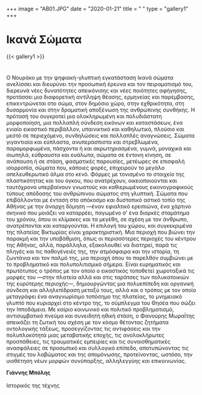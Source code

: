 +++
image = "AB01.JPG"
date = "2020-01-21"
title = " "
type = "gallery1"
+++


# Ικανά Σώματα
{{< gallery1 >}}   

# 
Ο Νουράκο με την ψηφιακή-γλυπτική εγκατάσταση Ικανά
σώματα ανελίσσει και διευρύνει την προσωπική έρευνα και τον
πειραματισμό του, διερευνά νέες δυνατότητες απεικόνισης και νέες
ποιότητες αφήγησης, προτάσσει μια διαφορετική αντίληψη θέασης,
ερμηνείας και παρέμβασης, επικεντρώνεται στο σώμα, στον δημόσιο χώρο,
στην εχθρικότητα, στη δυσαρμονία και στην δραματική αποξένωση της
ανθρώπινης συνθήκης. Η πρότασή του συγκροτεί μια ολοκληρωμένη και
πολυδιάστατη μορφοποίηση, μια πολλαπλή σύνδεση εικόνων και
καταστάσεων, ένα ενιαίο εικαστικό περιβάλλον, υπαινικτικό και
καθηλωτικό, πλούσιο και μεστό σε περιεχόμενο, συνδηλώσεις και
πολλαπλές αναγνώσεις. Σώματα γιγαντιαία και εύπλαστα, ανυπεράσπιστα
και στρεβλωμένα, παραμορφωμένα, πάσχοντα ή και ακρωτηριασμένα,
γυμνά, μοναχικά και σιωπηλά, εύθραυστα και ευάλωτα, σώματα σε έντονη
κίνηση, σε ανάπαυση ή σε στάση, φασματικές παρουσίες, μετέωρες σε
επισφαλή ισορροπία, σώματα που, κάποιες φορές, επιχειρούν το μεγάλο
απελευθερωτικό άλμα στο κενό. Φόρμες με τονισμένο το στοιχείο της
πλαστικότητας και του όγκου, που ανατρέχουν, οικειοποιούνται και
ταυτόχρονα υπερβαίνουν γνωστούς και καθιερωμένους εικονογραφικούς
τύπους απόδοσης του ανθρώπινου σώματος στη γλυπτική. Σώματα που
επιβάλλονται με ένταση στο απόκοσμο και δυστοπικό αστικό τοπίο της
Αθήνας με την άναρχη δόμηση ―έναν εφιαλτικό ερειπιώνα, ένα χάρτινο
σκηνικό που μοιάζει να καταρρέει, παγωμένο σ&#39; ένα διαρκές σταμάτημα του
χρόνου, όπου οι κλίμακες και τα μεγέθη, σε σχέση με τον άνθρωπο,
ανατρέπονται και καταργούνται. Η επιλογή του χώρου, και συγκεκριμένα
της πλατείας Βικτωρίας είναι χαρακτηριστική. Μια περιοχή που βιώνει την
παρακμή και την υποβάθμιση, όπως οι περισσότερες περιοχές του κέντρου
της Αθήνας, αλλά, παράλληλα, εξακολουθεί να διατηρεί, παρά τις πληγές
και τις παθογένειές της, την ατμόσφαιρα και την ιστορία, τη ζωντάνια και
τον παλμό της, μια περιοχή όπου το παρελθόν συμβιώνει με το
προβληματικό και πολυπολιτισμικό σήμερα. Είναι ευρηματικός και
πρωτότυπος ο τρόπος με τον οποίο ο εικαστικός τοποθετεί χωροταξικά τις
μορφές του ―στην πλατεία αλλά και στις ταράτσες των πολυκατοικιών της
ευρύτερης περιοχής―, δημιουργώντας μια πολυεπίπεδη και οργανική
σύνδεση και αλληλεπίδραση μεταξύ τους, αλλά και ο τρόπος με τον οποίο
μεταγράφει ένα αναγνωρίσιμο τοπόσημο της πλατείας, το μνημειακό
γλυπτό που κυριαρχεί στο κέντρο της, το σύμπλεγμα του Θησέα που σώζει
την Ιπποδάμεια. Με καίριο κοινωνικό και πολιτικό προβληματισμό,
αντισυμβατικό πνεύμα και συνειδητή ηθική στάση, ο Φανούρης Μωραΐτης
απεικάζει τη ζωτική του σχέση με τον κόσμο θέτοντας ζητήματα
οντολογικής τάξεως, προσεγγίζοντας τις αντιφάσεις και την πολυπλοκότητά
μιας μεταβατικής εποχής, τις ανολοκλήρωτες προσπάθειες, τις τραυματικές
εμπειρίες και τις συναισθηματικές ανασφάλειες σε προσωπικό και
συλλογικό επίπεδο, αποτυπώνοντας τις στιγμές του λαβώματος και της
απομόνωσης, προτείνοντας, ωστόσο, την υιοθέτηση νέων μορφών
συνύπαρξης, αλληλεγγύης και επικοινωνίας.

**Γιάννης Μπόλης**  
</br>
Ιστορικός της τέχνης



<!-- The [Grand Canyon](https://en.wikipedia.org/w/index.php?title=Grand_Canyon&oldid=952699432)  -->

